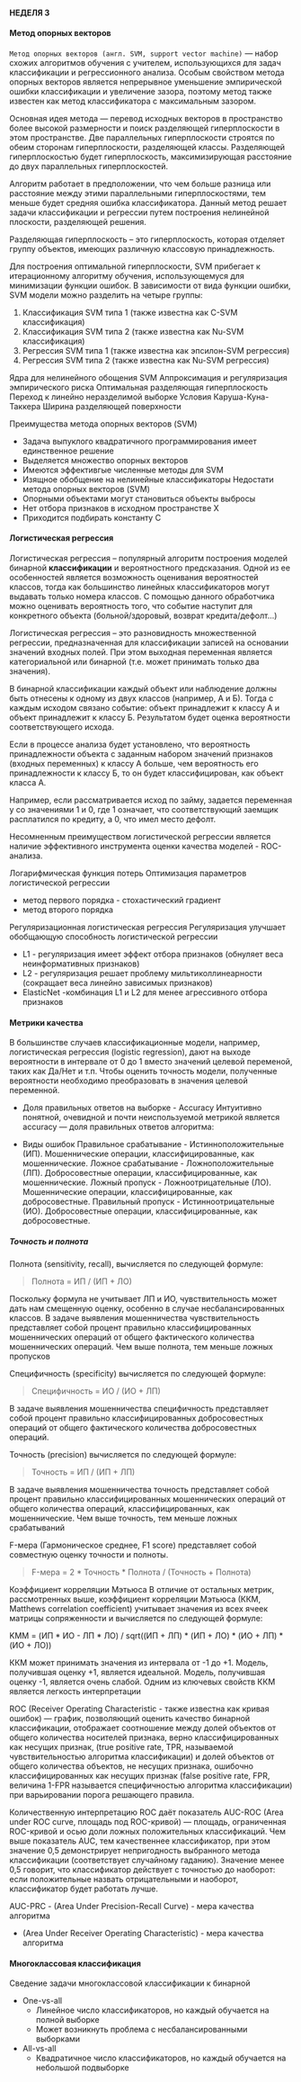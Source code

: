 #### НЕДЕЛЯ 3 
#### Метод опорных векторов

`Метод опорных векторов (англ. SVM, support vector machine)` — набор схожих алгоритмов обучения с учителем, использующихся для задач классификации и регрессионного анализа. 
Особым свойством метода опорных векторов является непрерывное уменьшение эмпирической ошибки классификации и увеличение зазора, поэтому метод также известен как метод классификатора с максимальным зазором.

Основная идея метода — перевод исходных векторов в пространство более высокой размерности и поиск разделяющей гиперплоскости в этом пространстве. Две параллельных гиперплоскости строятся по обеим сторонам гиперплоскости, разделяющей классы. 
Разделяющей гиперплоскостью будет гиперплоскость, максимизирующая расстояние до двух параллельных гиперплоскостей. 

Алгоритм работает в предположении, что чем больше разница или расстояние между этими параллельными гиперплоскостями, тем меньше будет средняя ошибка классификатора.
Данный метод решает задачи классификации и регрессии путем построения нелинейной плоскости, разделяющей решения.

Разделяющая гиперплоскость – это гиперплоскость, которая отделяет группу объектов, имеющих различную классовую принадлежность.

Для построения оптимальной гиперплоскости, SVM прибегает к итерационному алгоритму обучения, использующемуся для минимизации функции ошибок.
В зависимости от вида функции ошибки, SVM модели можно разделить на четыре группы:
1. Классификация SVM типа 1 (также известна как C-SVM классификация)
2. Классификация SVM типа 2 (также известна как Nu-SVM классификация)
3. Регрессия SVM типа 1 (также известна как эпсилон-SVM регрессия)
4. Регрессия SVM типа 2 (также известна как Nu-SVM регрессия)

Ядра для нелинейного обощения SVM
Аппроксимация и регуляризация эмпирического риска
Оптимальная разделяющая гиперплоскость
Переход к линейно неразделимой выборке
Условия Каруша-Куна-Таккера
Ширина разделяющей поверхности

Преимущества метода опорных векторов (SVM)
- Задача выпуклого квадратичного программирования имеет единственное решение
- Выделяется множество опорных векторов
- Имеются эффективгые численные методы для SVM
- Изящное обобщение на нелинейные классификаторы
Недостати метода опорных векторов (SVM)
- Опорными объектами могут становиться объекты выбросы
- Нет отбора признаков в исходном пространстве Х
- Приходится подбирать константу С
    
#### Логистическая регрессия
Логистическая регрессия – популярный алгоритм построения моделей бинарной **классификации** и вероятностного предсказания.
Одной из ее особенностей является возможность оценивания вероятностей классов, тогда как большинство линейных классификаторов могут выдавать только номера классов. 
С помощью данного обработчика можно оценивать вероятность того, что событие наступит для конкретного объекта (больной/здоровый, возврат кредита/дефолт...)

Логистическая регрессия – это разновидность множественной регрессии, предназначенная для классификации записей на основании значений входных полей. 
При этом выходная переменная является категориальной или бинарной (т.е. может принимать только два значения).

В бинарной классификации каждый объект или наблюдение должны быть отнесены к одному из двух классов (например, А и Б). 
Тогда с каждым исходом связано событие: объект принадлежит к классу А и объект принадлежит к классу Б. Результатом будет оценка вероятности соответствующего исхода.

Если в процессе анализа будет установлено, что вероятность принадлежности объекта с заданным набором значений признаков 
(входных переменных) к классу А больше, чем вероятность его принадлежности к классу Б, то он будет классифицирован, как объект класса А.

Например, если рассматривается исход по займу, задается переменная y со значениями 1 и 0, где 1 означает, что соответствующий 
заемщик расплатился по кредиту, а 0, что имел место дефолт.

Несомненным преимуществом логистической регрессии является наличие эффективного инструмента оценки качества моделей - ROC-анализа.

Логарифмическая функция потерь
Оптимизация параметров логистической регрессии
- метод первого порядка - стохастический градиент
- метод второго порядка

Регуляризационная логистическая регрессия
Регуляризация улучшает обобщающую способность логистической регрессии

- L1 - регуляризация имеет эффект отбора признаков (обнуляет веса неинформативных признаков)
- L2 - регуляризация решает проблему мильтиколлинеарности (сокращает веса линейно зависимых признаков)
- ElasticNet -комбинация L1 и L2 для менее агрессивного отбора признаков

#### Метрики качества

В большинстве случаев классификационные модели, например, логистическая регрессия (logistic regression), дают на выходе вероятности в 
интервале от 0 до 1 вместо значений целевой переменой, таких как Да/Нет и т.п. Чтобы оценить точность модели, полученные 
вероятности необходимо преобразовать в значения целевой переменной.

- Доля правильных ответов на выборке - Accuracy
Интуитивно понятной, очевидной и почти неиспользуемой метрикой является accuracy — доля правильных ответов алгоритма:


- Виды ошибок
Правильное срабатывание - Истинноположительные (ИП). Мошеннические операции, классифицированные, как мошеннические.
Ложное срабатывание - Ложноположительные (ЛП). Добросовестные операции, классифицированные, как мошеннические.
Ложный пропуск - Ложноотрицательные (ЛО). Мошеннические операции, классифицированные, как добросовестные.
Правильный пропуск - Истинноотрицательные (ИО). Добросовестные операции, классифицированные, как добросовестные. 



##### Точность и полнота

Полнота (sensitivity, recall), вычисляется по следующей формуле:
> Полнота = ИП / (ИП + ЛО)

Поскольку формула не учитывает ЛП и ИО, чувствительность может дать нам смещенную оценку, особенно в случае несбалансированных 
классов. В задаче выявления мошенничества чувствительность представляет собой процент правильно классифицированных мошеннических 
операций от общего фактического количества мошеннических операций. Чем выше полнота, тем меньше ложных пропусков

Специфичность (specificity) вычисляется по следующей формуле:
> Специфичность = ИО / (ИО + ЛП)

В задаче выявления мошенничества специфичность представляет собой процент правильно классифицированных добросовестных операций от 
общего фактического количества добросовестных операций.

Точность (precision) вычисляется по следующей формуле:
> Точность = ИП / (ИП + ЛП)

В задаче выявления мошенничества точность представляет собой процент правильно классифицированных мошеннических операций 
от общего количества операций, классифицированных, как мошеннические. Чем выше точность, тем меньше ложных срабатываний


F-мера (Гармоническое среднее, F1 score) представляет собой совместную оценку точности и полноты.
> F-мера = 2 * Точность * Полнота / (Точность + Полнота)

Коэффициент корреляции Мэтьюса
В отличие от остальных метрик, рассмотренных выше, коэффициент корреляции Мэтьюса (ККМ, Matthews сorrelation сoefficient) учитывает 
значения из всех ячеек матрицы сопряженности и вычисляется по следующей формуле:

KMM = (ИП * ИО - ЛП * ЛО) / sqrt((ИП + ЛП) * (ИП + ЛО) * (ИО + ЛП) * (ИО + ЛО)) 

ККМ может принимать значения из интервала от -1 до +1. Модель, получившая оценку +1, является идеальной. Модель, получившая оценку -1, 
является очень слабой. Одним из ключевых свойств ККМ является легкость интерпретации


ROC (Receiver Operating Characteristic - также известна как кривая ошибок) — график, позволяющий оценить качество бинарной классификации, 
    отображает соотношение между долей объектов от общего количества носителей признака, верно классифицированных как несущих признак, 
    (true positive rate, TPR, называемой чувствительностью алгоритма классификации) и долей объектов от общего количества объектов, не несущих 
    признака, ошибочно классифицированных как несущих признак (false positive rate, FPR, величина 1-FPR называется специфичностью алгоритма 
    классификации) при варьировании порога решающего правила.
                                          
Количественную интерпретацию ROC даёт показатель AUC-ROC (Area under ROC curve, площадь под ROC-кривой) — площадь, ограниченная ROC-кривой 
и осью доли ложных положительных классификаций. Чем выше показатель AUC, тем качественнее классификатор, при этом значение 0,5 
демонстрирует непригодность выбранного метода классификации (соответствует случайному гаданию). Значение менее 0,5 говорит, что классификатор 
действует с точностью до наоборот: если положительные назвать отрицательными и наоборот, классификатор будет работать лучше.

AUC-PRC - (Area Under Precision-Recall Curve) - мера качества алгоритма
 - (Area Under Receiver Operating Characteristic) - мера качества алгоритма


#### Многоклассовая классификация

Сведение задачи многоклассовой классификации к бинарной

- One-vs-all
    - Линейное число классификаторов, но каждый обучается на полной выборке
    - Может возникнуть проблема с несбалансированными выборками
- All-vs-all
    - Квадратичное число классификаторов, но каждый обучается на небольшой подвыборке
    





















    
    
    